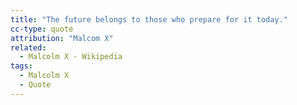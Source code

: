```yaml
---
title: "The future belongs to those who prepare for it today."
cc-type: quote
attribution: "Malcom X"
related:
  - Malcolm X - Wikipedia
tags:
  - Malcolm X
  - Quote
---
```


